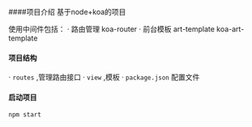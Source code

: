 ####项目介绍
基于node+koa的项目

使用中间件包括：
· 路由管理 koa-router
· 前台模板 art-template  koa-art-template


#### 项目结构
· `routes` ,管理路由接口
· `view` ,模板
· `package.json`  配置文件


#### 启动项目
`npm start`